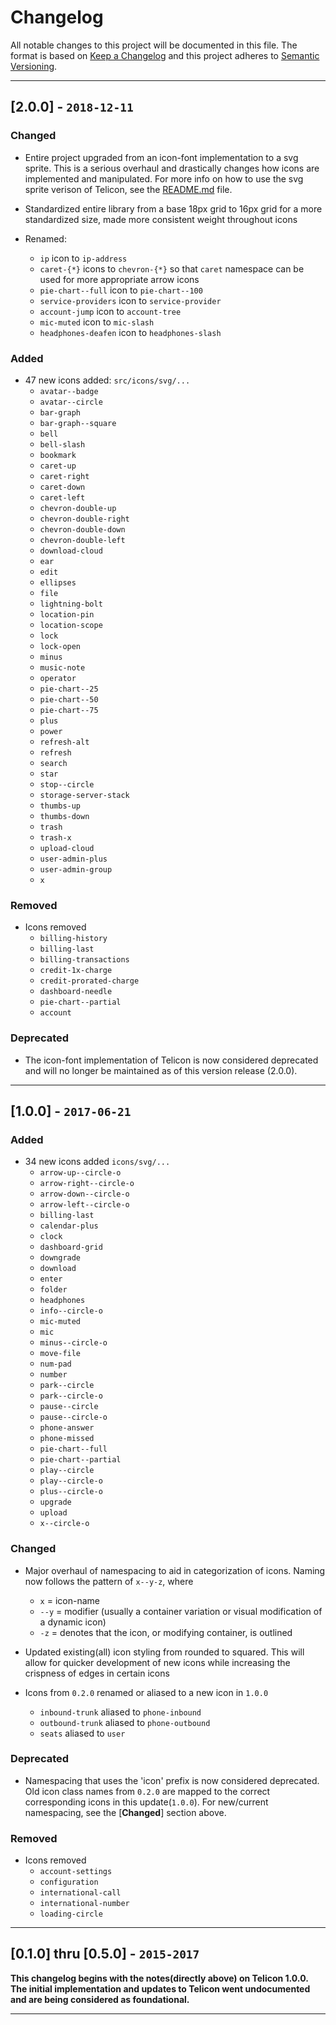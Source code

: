 # Changelog
All notable changes to this project will be documented in this file.
The format is based on [Keep a Changelog](http://keepachangelog.com/en/1.0.0/) and this project adheres to [Semantic Versioning](http://semver.org/spec/v2.0.0.html).

---

## [2.0.0] - `2018-12-11`

### Changed
- Entire project upgraded from an icon-font implementation to a svg sprite. This is a serious overhaul and drastically changes how icons are implemented and manipulated. For more info on how to use the svg sprite verison of Telicon, see the [README.md](https://github.com/joshsanders/telicon/blob/master/README.md) file.

- Standardized entire library from a base 18px grid to 16px grid for a more standardized size, made more consistent weight throughout icons

- Renamed:
  * `ip` icon to `ip-address`
  * `caret-{*}` icons to `chevron-{*}` so that `caret` namespace can be used for more appropriate arrow icons
  * `pie-chart--full` icon to `pie-chart--100`
  * `service-providers` icon to `service-provider`
  * `account-jump` icon to `account-tree`
  * `mic-muted` icon to `mic-slash`
  * `headphones-deafen` icon to `headphones-slash`

### Added
- 47 new icons added: `src/icons/svg/...`
  * `avatar--badge`
  * `avatar--circle`
  * `bar-graph`
  * `bar-graph--square`
  * `bell`
  * `bell-slash`
  * `bookmark`
  * `caret-up`
  * `caret-right`
  * `caret-down`
  * `caret-left`
  * `chevron-double-up`
  * `chevron-double-right`
  * `chevron-double-down`
  * `chevron-double-left`
  * `download-cloud`
  * `ear`
  * `edit`
  * `ellipses` 
  * `file`
  * `lightning-bolt`
  * `location-pin`
  * `location-scope`
  * `lock`
  * `lock-open`
  * `minus` 
  * `music-note`
  * `operator`
  * `pie-chart--25`
  * `pie-chart--50`
  * `pie-chart--75`
  * `plus`
  * `power`
  * `refresh-alt`
  * `refresh`
  * `search`
  * `star`
  * `stop--circle`
  * `storage-server-stack`
  * `thumbs-up`
  * `thumbs-down`
  * `trash`
  * `trash-x`
  * `upload-cloud`
  * `user-admin-plus`
  * `user-admin-group`
  * `x`

### Removed
- Icons removed
  * `billing-history`
  * `billing-last`
  * `billing-transactions`
  * `credit-1x-charge`
  * `credit-prorated-charge` 
  * `dashboard-needle`
  * `pie-chart--partial`
  * `account`

### Deprecated
- The icon-font implementation of Telicon is now considered deprecated and will no longer be maintained as of this version release (2.0.0). 

---

## [1.0.0] - `2017-06-21`

### Added
- 34 new icons added `icons/svg/...`
  * `arrow-up--circle-o`
  * `arrow-right--circle-o`
  * `arrow-down--circle-o`
  * `arrow-left--circle-o`
  * `billing-last`
  * `calendar-plus`
  * `clock`
  * `dashboard-grid`
  * `downgrade`
  * `download`
  * `enter`
  * `folder`
  * `headphones`
  * `info--circle-o`
  * `mic-muted`
  * `mic`
  * `minus--circle-o`
  * `move-file`
  * `num-pad`
  * `number`
  * `park--circle`
  * `park--circle-o`
  * `pause--circle`
  * `pause--circle-o`
  * `phone-answer`
  * `phone-missed`
  * `pie-chart--full`
  * `pie-chart--partial`
  * `play--circle`
  * `play--circle-o`
  * `plus--circle-o`
  * `upgrade`
  * `upload`
  * `x--circle-o`

### Changed
- Major overhaul of namespacing to aid in categorization of icons. Naming now follows the pattern of `x--y-z`, where
  * `x` = icon-name
  * `--y` = modifier (usually a container variation or visual modification of a dynamic icon)
  * `-z` = denotes that the icon, or modifying container, is outlined

- Updated existing(all) icon styling from rounded to squared. This will allow for quicker development of new icons while increasing the crispness of edges in certain icons

- Icons from `0.2.0` renamed or aliased to a new icon in `1.0.0`
  * `inbound-trunk` aliased to `phone-inbound`
  * `outbound-trunk` aliased to `phone-outbound`
  * `seats` aliased to `user`

### Deprecated
- Namespacing that uses the 'icon' prefix is now considered deprecated. Old icon class names from `0.2.0` are mapped to the correct corresponding icons in this update(`1.0.0`). For new/current namespacing, see the [**Changed**] section above.

### Removed
- Icons removed
  * `account-settings`
  * `configuration`
  * `international-call`
  * `international-number`
  * `loading-circle`

---

## [0.1.0] thru [0.5.0] - `2015-2017`

**This changelog begins with the notes(directly above) on Telicon 1.0.0. The initial implementation and updates to Telicon went undocumented and are being considered as foundational.**

---
